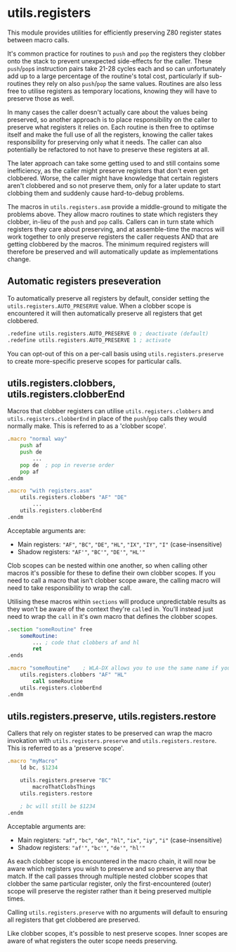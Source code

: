 # utils.registers

This module provides utilities for efficiently preserving Z80 register states between macro calls.

It's common practice for routines to `push` and `pop` the registers they clobber onto the stack to prevent unexpected side-effects for the caller. These `push`/`pop`s instruction pairs take 21-28 cycles each and so can unfortunately add up to a large percentage of the routine's total cost, particularly if sub-routines they rely on also `push`/`pop` the same values. Routines are also less free to utilise registers as temporary locations, knowing they will have to preserve those as well.

In many cases the caller doesn't actually care about the values being preserved, so another approach is to place responsibility on the caller to preserve what registers it relies on. Each routine is then free to optimse itself and make the full use of all the registers, knowing the caller takes responsibility for preserving only what it needs. The caller can also potentially be refactored to not have to preserve these registers at all.

The later approach can take some getting used to and still contains some inefficiency, as the caller might preserve registers that don't even get clobbered. Worse, the caller might have knowledge that certain registers aren't clobbered and so not preserve them, only for a later update to start clobbing them and suddenly cause hard-to-debug problems.

The macros in `utils.registers.asm` provide a middle-ground to mitigate the problems above. They allow macro routines to state which registers they clobber, in-lieu of the `push` and `pop` calls. Callers can in turn state which registers they care about preserving, and at assemble-time the macros will work together to only preserve registers the caller requests AND that are getting clobbered by the macros. The minimum required registers will therefore be preserved and will automatically update as implementations change.

## Automatic registers preseveration

To automatically preserve all registers by default, consider setting the `utils.registers.AUTO_PRESERVE` value. When a clobber scope is encountered it will then automatically preserve all registers that get clobbered.

```asm
.redefine utils.registers.AUTO_PRESERVE 0 ; deactivate (default)
.redefine utils.registers.AUTO_PRESERVE 1 ; activate
```

You can opt-out of this on a per-call basis using `utils.registers.preserve` to create more-specific preserve scopes for particular calls.

## utils.registers.clobbers, utils.registers.clobberEnd

Macros that clobber registers can utilise `utils.registers.clobbers` and `utils.registers.clobberEnd` in place of the `push`/`pop` calls they would normally make. This is referred to as a 'clobber scope'.

```asm
.macro "normal way"
    push af
    push de
        ...
    pop de  ; pop in reverse order
    pop af
.endm

.macro "with registers.asm"
    utils.registers.clobbers "AF" "DE"
        ...
    utils.registers.clobberEnd
.endm
```

Acceptable arguments are:

- Main registers: `"AF"`, `"BC"`, `"DE"`, `"HL"`, `"IX"`, `"IY"`, `"I"` (case-insensitive)
- Shadow registers: `"AF'"`, `"BC'"`, `"DE'"`, `"HL'"`

Clob scopes can be nested within one another, so when calling other macros it's possible for these to define their own clobber scopes. If you need to call a macro that isn't clobber scope aware, the calling macro will need to take responsibility to wrap the call.

Utilising these macros within `sections` will produce unpredictable results as they won't be aware of the context they're `call`ed in. You'll instead just need to wrap the `call` in it's own macro that defines the clobber scopes.

```asm
.section "someRoutine" free
    someRoutine:
        ... ; code that clobbers af and hl
        ret
.ends

.macro "someRoutine"    ; WLA-DX allows you to use the same name if you wish
    utils.registers.clobbers "AF" "HL"
        call someRoutine
    utils.registers.clobberEnd
.endm
```

## utils.registers.preserve, utils.registers.restore

Callers that rely on register states to be preserved can wrap the macro invokation with `utils.registers.preserve` and `utils.registers.restore`. This is referred to as a 'preserve scope'.

```asm
.macro "myMacro"
    ld bc, $1234

    utils.registers.preserve "BC"
        macroThatClobsThings
    utils.registers.restore

    ; bc will still be $1234
.endm
```

Acceptable arguments are:

- Main registers: `"af"`, `"bc"`, `"de"`, `"hl"`, `"ix"`, `"iy"`, `"i"` (case-insensitive)
- Shadow registers: `"af'"`, `"bc'"`, `"de'"`, `"hl'"`

As each clobber scope is encountered in the macro chain, it will now be aware which registers you wish to preserve and so preserve any that match. If the call passes through multiple nested clobber scopes that clobber the same particular register, only the first-encountered (outer) scope will preserve the register rather than it being preserved multiple times.

Calling `utils.registers.preserve` with no arguments will default to ensuring all registers that get clobbered are preserved.

Like clobber scopes, it's possible to nest preserve scopes. Inner scopes are aware of what registers the outer scope needs preserving.
